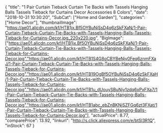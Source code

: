 {
	"title": "1 Pair Curtain Tieback Curtain Tie Backs with Tassels Hanging Balls Tassels Tieback for Curtains Decor Accessories 8 Colors",
	"date": "2018-10-31 10:30:20",
	"SubCat": ["Home and Garden"],
	"categories": ["Home Decor"],
	"thumbnailImage": "https://ae01.alicdn.com/kf/HTB1jx.Bf5OYBuNjSsD4q6zSkFXaN/1-Pair-Curtain-Tieback-Curtain-Tie-Backs-with-Tassels-Hanging-Balls-Tassels-Tieback-for-Curtains-Decor.jpg_220x220.jpg",
	"BigImage": ["https://ae01.alicdn.com/kf/HTB1jx.Bf5OYBuNjSsD4q6zSkFXaN/1-Pair-Curtain-Tieback-Curtain-Tie-Backs-with-Tassels-Hanging-Balls-Tassels-Tieback-for-Curtains-Decor.jpg","https://ae01.alicdn.com/kf/HTB1S4G8oCBYBeNjy0Feq6znmFXaJ/1-Pair-Curtain-Tieback-Curtain-Tie-Backs-with-Tassels-Hanging-Balls-Tassels-Tieback-for-Curtains-Decor.jpg","https://ae01.alicdn.com/kf/HTB19OgBf5OYBuNjSsD4q6zSkFXaH/1-Pair-Curtain-Tieback-Curtain-Tie-Backs-with-Tassels-Hanging-Balls-Tassels-Tieback-for-Curtains-Decor.jpg","https://ae01.alicdn.com/kf/HTB1u_dUouySBuNjy1zdq6xPxFXa7/1-Pair-Curtain-Tieback-Curtain-Tie-Backs-with-Tassels-Hanging-Balls-Tassels-Tieback-for-Curtains-Decor.jpg","https://ae01.alicdn.com/kf/HTB1abc_ebZnBKNjSZFGq6zt3FXat/1-Pair-Curtain-Tieback-Curtain-Tie-Backs-with-Tassels-Hanging-Balls-Tassels-Tieback-for-Curtains-Decor.jpg"],
	"actualPrice": 8.77,
	"comparePrice": 13.92,
	"linkurl": "http://s.click.aliexpress.com/e/btSl3R1Q",
	"inStock": 67
}
